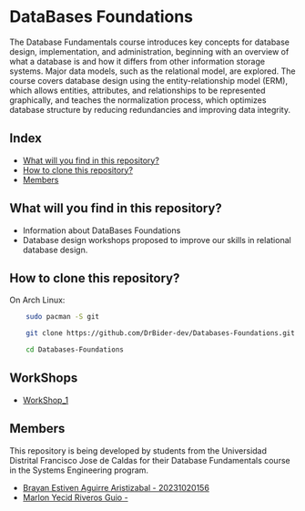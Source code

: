 
# DataBases Foundations

The Database Fundamentals course introduces key concepts for database design, implementation, and administration, beginning with an overview of what a database is and how it differs from other information storage systems. Major data models, such as the relational model, are explored. The course covers database design using the entity-relationship model (ERM), which allows entities, attributes, and relationships to be represented graphically, and teaches the normalization process, which optimizes database structure by reducing redundancies and improving data integrity.

## Index

- [What will you find in this repository?](#What-will-you-find-in-this-repository?)
- [How to clone this repository?](#How-to-clone-this-repository?)
- [Members](#Members)


## What will you find in this repository?

- Information about DataBases Foundations
- Database design workshops proposed to improve our skills in relational database design.

## How to clone this repository?

On Arch Linux:

```bash
    sudo pacman -S git
```
```bash
    git clone https://github.com/DrBider-dev/Databases-Foundations.git
```
```bash
    cd Databases-Foundations
```
## WorkShops
- [WorkShop_1](WorkShop_1/)


## Members

This repository is being developed by students from the Universidad Distrital Francisco Jose de Caldas for their Database Fundamentals course in the Systems Engineering program.

- [Brayan Estiven Aguirre Aristizabal - 20231020156](https://github.com/DrBider-dev)
- [Marlon Yecid Riveros Guio - ]()


